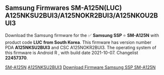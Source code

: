 <h2>Samsung Firmwares SM-A125N(LUC) A125NKSU2BUI3/A125NOKR2BUI3/A125NKOU2BUI3</h2>
Download the Samsung firmware for the ✅ <strong>Samsung SSP </strong> ⭐ <strong>SM-A125N</strong> with product code <strong>LUC</strong> <strong> from South Korea</strong>. This firmware has version number PDA <strong>A125NKSU2BUI3</strong> and CSC A125NOKR2BUI3. The operating system of this firmware is Android R , with build date 2021-10-07. Changelist <strong>22457370</strong>.


[SM-A125N](https://samfirm.shop/samsung/model/SM-A125N)
[A125NKSU2BUI3](https://samfirm.shop/samsung/pda/A125NKSU2BUI3)
[Download Firmware Samsung SSP SM-A125N](https://samfirm.shop/samsung/firmware/463272)
